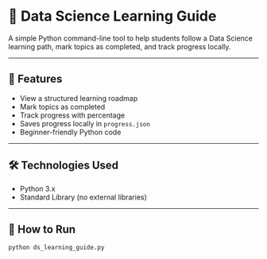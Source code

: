 # 📘 Data Science Learning Guide

A simple Python command-line tool to help students follow a Data Science learning path, mark topics as completed, and track progress locally.

---

## 🚀 Features

- View a structured learning roadmap  
- Mark topics as completed  
- Track progress with percentage  
- Saves progress locally in `progress.json`  
- Beginner-friendly Python code  

---

## 🛠️ Technologies Used

- Python 3.x  
- Standard Library (no external libraries)

---

## 📂 How to Run

```bash
python ds_learning_guide.py
